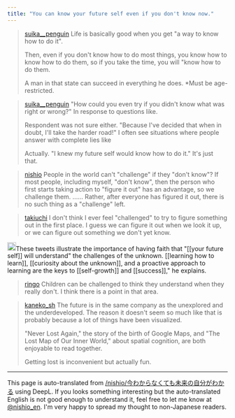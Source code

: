 ```yaml
---
title: "You can know your future self even if you don't know now."
---
```


> [suika__penguin](https://twitter.com/suika__penguin/status/1770830035286450191) Life is basically good when you get "a way to know how to do it".
>
>  Then, even if you don't know how to do most things, you know how to know how to do them, so if you take the time, you will "know how to do them.
>
>  A man in that state can succeed in everything he does.
>  *Must be age-restricted.

> [suika__penguin](https://twitter.com/suika__penguin/status/1770839810011234534) "How could you even try if you didn't know what was right or wrong?"
>  In response to questions like.
>
>  Respondent was not sure either.
>  "Because I've decided that when in doubt, I'll take the harder road!"
>  I often see situations where people answer with complete lies like
>
>  Actually.
>  "I knew my future self would know how to do it."
>  It's just that.

> [nishio](https://twitter.com/nishio/status/1771265885598105990) People in the world can't "challenge" if they "don't know"? If most people, including myself, "don't know", then the person who first starts taking action to "figure it out" has an advantage, so we challenge them. ...... Rather, after everyone has figured it out, there is no such thing as a "challenge" left.

> [takiuchi](https://twitter.com/takiuchi/status/1771268297679409166) I don't think I ever feel "challenged" to try to figure something out in the first place. I guess we can figure it out when we look it up, or we can figure out something we don't yet know.

<img src='https://scrapbox.io/api/pages/nishio-en/gpt/icon' alt='gpt.icon' height="19.5"/>These tweets illustrate the importance of having faith that "[[your future self]] will understand" the challenges of the unknown. [[learning how to learn]], [[curiosity about the unknown]], and a proactive approach to learning are the keys to [[self-growth]] and [[success]]," he explains.


> [ringo](https://twitter.com/ringo/status/1771404961160814930) Children can be challenged to think they understand when they really don't.
>  I think there is a point in that area.

> [kaneko_sh](https://twitter.com/kaneko_sh/status/1771518948623749325) The future is in the same company as the unexplored and the underdeveloped.
>  The reason it doesn't seem so much like that is probably because a lot of things have been visualized.
>
>  "Never Lost Again," the story of the birth of Google Maps, and "The Lost Map of Our Inner World," about spatial cognition, are both enjoyable to read together.
>
>  Getting lost is inconvenient but actually fun.

---
This page is auto-translated from [/nishio/今わからなくても未来の自分がわかる](https://scrapbox.io/nishio/今わからなくても未来の自分がわかる) using DeepL. If you looks something interesting but the auto-translated English is not good enough to understand it, feel free to let me know at [@nishio_en](https://twitter.com/nishio_en). I'm very happy to spread my thought to non-Japanese readers.